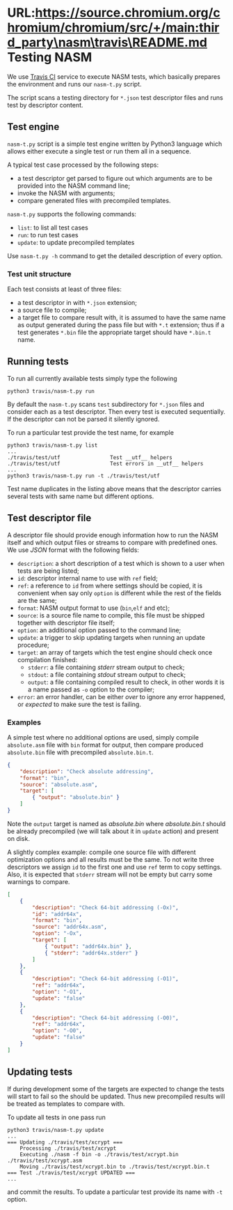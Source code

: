 URL:https://source.chromium.org/chromium/chromium/src/+/main:third_party\nasm\travis\README.md
Testing NASM
============
We use [Travis CI](https://travis-ci.org/) service to execute NASM tests,
which basically prepares the environment and runs our `nasm-t.py` script.

The script scans a testing directory for `*.json` test descriptor files
and runs test by descriptor content.

Test engine
-----------
`nasm-t.py` script is a simple test engine written by Python3 language
which allows either execute a single test or run them all in a sequence.

A typical test case processed by the following steps:

 - a test descriptor get parsed to figure out which arguments
   are to be provided into the NASM command line;
 - invoke the NASM with arguments;
 - compare generated files with precompiled templates.

`nasm-t.py` supports the following commands:

 - `list`: to list all test cases
 - `run`: to run test cases
 - `update`: to update precompiled templates

Use `nasm-t.py -h` command to get the detailed description of every option.

### Test unit structure
Each test consists at least of three files:

 - a test descriptor in with `*.json` extension;
 - a source file to compile;
 - a target file to compare result with, it is assumed to have
   the same name as output generated during the pass file but with `*.t`
   extension; thus if a test generates `*.bin` file the appropriate target
   should have `*.bin.t` name.

Running tests
-------------
To run all currently available tests simply type the following

```console
python3 travis/nasm-t.py run
```

By default the `nasm-t.py` scans `test` subdirectory for `*.json` files and
consider each as a test descriptor. Then every test is executed sequentially.
If the descriptor can not be parsed it silently ignored.

To run a particular test provide the test name, for example

```console
python3 travis/nasm-t.py list
...
./travis/test/utf                Test __utf__ helpers
./travis/test/utf                Test errors in __utf__ helpers
...
python3 travis/nasm-t.py run -t ./travis/test/utf
```

Test name duplicates in the listing above means that the descriptor
carries several tests with same name but different options.

Test descriptor file
--------------------
A descriptor file should provide enough information how to run the NASM
itself and which output files or streams to compare with predefined ones.
We use *JSON* format with the following fields:

 - `description`: a short description of a test which is shown to
   a user when tests are being listed;
 - `id`: descriptor internal name to use with `ref` field;
 - `ref`: a reference to `id` from where settings should be
   copied, it is convenient when say only `option` is different
   while the rest of the fields are the same;
 - `format`: NASM output format to use (`bin`,`elf` and etc);
 - `source`: is a source file name to compile, this file must
   be shipped together with descriptor file itself;
 - `option`: an additional option passed to the command line;
 - `update`: a trigger to skip updating targets when running
   an update procedure;
 - `target`: an array of targets which the test engine should
   check once compilation finished:
    - `stderr`: a file containing *stderr* stream output to check;
    - `stdout`: a file containing *stdout* stream output to check;
    - `output`: a file containing compiled result to check, in other
      words it is a name passed as `-o` option to the compiler;
 - `error`: an error handler, can be either *over* to ignore any
   error happened, or *expected* to make sure the test is failing.

### Examples
A simple test where no additional options are used, simply compile
`absolute.asm` file with `bin` format for output, then compare
produced `absolute.bin` file with precompiled `absolute.bin.t`.

```json
{
	"description": "Check absolute addressing",
	"format": "bin",
	"source": "absolute.asm",
	"target": [
		{ "output": "absolute.bin" }
	]
}
```

Note the `output` target is named as *absolute.bin* where *absolute.bin.t*
should be already precompiled (we will talk about it in `update` action)
and present on disk.

A slightly complex example: compile one source file with different optimization
options and all results must be the same. To not write three descriptors
we assign `id` to the first one and use `ref` term to copy settings.
Also, it is expected that `stderr` stream will not be empty but carry some
warnings to compare.

```json
[
	{
		"description": "Check 64-bit addressing (-Ox)",
		"id": "addr64x",
		"format": "bin",
		"source": "addr64x.asm",
		"option": "-Ox",
		"target": [
			{ "output": "addr64x.bin" },
			{ "stderr": "addr64x.stderr" }
		]
	},
	{
		"description": "Check 64-bit addressing (-O1)",
		"ref": "addr64x",
		"option": "-O1",
		"update": "false"
	},
	{
		"description": "Check 64-bit addressing (-O0)",
		"ref": "addr64x",
		"option": "-O0",
		"update": "false"
	}
]
```

Updating tests
--------------
If during development some of the targets are expected to change
the tests will start to fail so the should be updated. Thus new
precompiled results will be treated as templates to compare with.

To update all tests in one pass run

```console
python3 travis/nasm-t.py update
...
=== Updating ./travis/test/xcrypt ===
	Processing ./travis/test/xcrypt
	Executing ./nasm -f bin -o ./travis/test/xcrypt.bin ./travis/test/xcrypt.asm
	Moving ./travis/test/xcrypt.bin to ./travis/test/xcrypt.bin.t
=== Test ./travis/test/xcrypt UPDATED ===
...
```

and commit the results. To update a particular test provide its name
with `-t` option.
